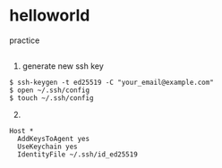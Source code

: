 # helloworld
practice

##
1. generate new ssh key 
```
$ ssh-keygen -t ed25519 -C "your_email@example.com"
$ open ~/.ssh/config
$ touch ~/.ssh/config
```

2. 
```
Host *
  AddKeysToAgent yes
  UseKeychain yes
  IdentityFile ~/.ssh/id_ed25519
```